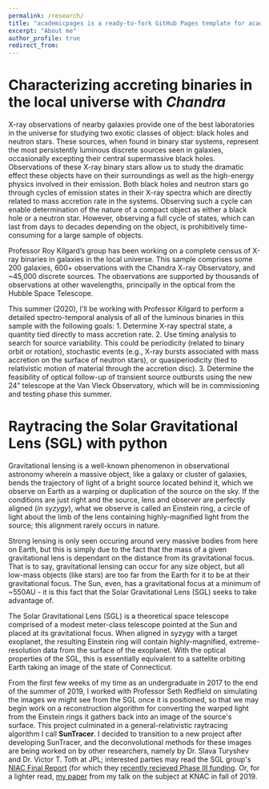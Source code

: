 ```yaml
---
permalink: /research/
title: "academicpages is a ready-to-fork GitHub Pages template for academic personal websites"
excerpt: "About me"
author_profile: true
redirect_from: 
---
```


# Characterizing accreting binaries in the local universe with *Chandra*

X-ray observations of nearby galaxies provide one of the best laboratories in the universe for studying two exotic classes of object: black holes and neutron stars. These sources, when found in binary star systems, represent the most persistently luminous discrete sources seen in galaxies, occasionally excepting their central supermassive black holes. Observations of these X-ray binary stars allow us to study the dramatic effect these objects have on their surroundings as well as the high-energy physics involved in their emission. Both black holes and neutron stars go through cycles of emission states in their X-ray spectra which are directly related to mass accretion rate in the systems. Observing such a cycle can enable determination of the nature of a compact object as either a black hole or a neutron star. However, observing a full cycle of states, which can last from days to decades depending on the object, is prohibitively time-consuming for a large sample of objects.

Professor Roy Kilgard’s group has been working on a complete census of X-ray binaries in galaxies in the local universe. This sample comprises some 200 galaxies, 600+ observations with the Chandra X-ray Observatory, and ~45,000 discrete sources. The observations are supported by thousands of observations at other wavelengths, principally in the optical from the Hubble Space Telescope.

This summer (2020), I'll be working with Professor Kilgard to perform a detailed spectro-temporal analysis of all of the luminous binaries in this sample with the following goals: 1. Determine X-ray spectral state, a quantity tied directly to mass accretion rate. 2. Use timing analysis to search for source variability. This could be periodicity (related to binary orbit or rotation), stochastic events (e.g., X-ray bursts associated with mass accretion on the surface of neutron stars), or quasiperiodicity (tied to relativistic motion of material through the accretion disc). 3. Determine the feasibility of optical follow-up of transient source outbursts using the new 24” telescope at the Van Vleck Observatory, which will be in commissioning and testing phase this summer.

# Raytracing the Solar Gravitational Lens (SGL) with python

Gravitational lensing is a well-known phenomenon in observational astronomy wherein a massive object, like a galaxy or cluster of galaxies, bends the trajectory of light of a bright source located behind it, which we observe on Earth as a warping or duplication of the source on the sky. If the conditions are just right and the source, lens and observer are perfectly aligned (<i>in syzygy</i>), what we observe is called an Einstein ring, a circle of light about the limb of the lens containing highly-magnified light from the source; this alignment rarely occurs in nature.

Strong lensing is only seen occuring around very massive bodies from here on Earth, but this is simply due to the fact that the mass of a given gravitational lens is dependant on the distance from its gravitational focus. That is to say, gravitational lensing can occur for any size object, but all low-mass objects (like stars) are too far from the Earth for it to be at their gravitational focus. The Sun, even, has a gravitational focus at a minimum of ~550AU - it is this fact that the Solar Gravitational Lens (SGL) seeks to take advantage of.

The Solar Gravitational Lens (SGL) is a theoretical space telescope comprised of a modest meter-class telescope pointed at the Sun and placed at its gravitational focus. When aligned in syzygy with a target exoplanet, the resulting Einstein ring will contain highly-magnified, extreme-resolution data from the surface of the exoplanet. With the optical properties of the SGL, this is essentially equivalent to a sattelite orbiting Earth taking an image of the state of Connecticut.

From the first few weeks of my time as an undergraduate in 2017 to the end of the summer of 2019, I worked with Professor Seth Redfield on simulating the images we might see from the SGL once it is positioned, so that we may begin work on a reconstruction algorithm for converting the warped light from the Einstein rings it gathers back into an image of the source's surface. This project culminated in a general-relativistic raytracing algorithm I call <b style='font: courier'>SunTracer</b>. I decided to transition to a new project after developing SunTracer, and the deconvolutional methods for these images are being worked on by other researchers, namely by Dr. Slava Turyshev and Dr. Victor T. Toth at JPL; interested parties may read the SGL group's [NIAC Final Report]("https://arxiv.org/pdf/2002.11871.pdf") (for which they [recently recieved Phase III funding]("https://www.nasa.gov/press-release/nasa-selects-early-stage-technology-concepts-for-new-continued-study"). Or, for a lighter read, [my paper](mvtea.github.io/tea_knac2019.pdf) from my talk on the subject at KNAC in fall of 2019.
